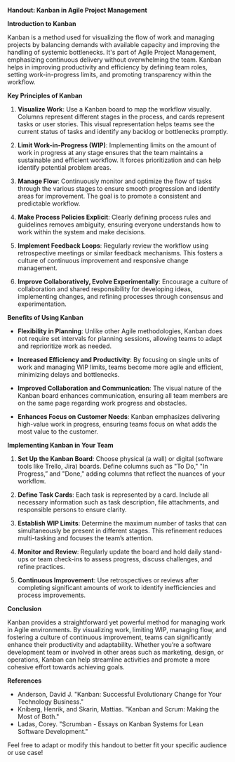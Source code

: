 **Handout: Kanban in Agile Project Management**

**Introduction to Kanban**

Kanban is a method used for visualizing the flow of work and managing projects by balancing demands with available capacity and improving the handling of systemic bottlenecks. It's part of Agile Project Management, emphasizing continuous delivery without overwhelming the team. Kanban helps in improving productivity and efficiency by defining team roles, setting work-in-progress limits, and promoting transparency within the workflow.

**Key Principles of Kanban**

1. **Visualize Work**: Use a Kanban board to map the workflow visually. Columns represent different stages in the process, and cards represent tasks or user stories. This visual representation helps teams see the current status of tasks and identify any backlog or bottlenecks promptly.

2. **Limit Work-in-Progress (WIP)**: Implementing limits on the amount of work in progress at any stage ensures that the team maintains a sustainable and efficient workflow. It forces prioritization and can help identify potential problem areas.

3. **Manage Flow**: Continuously monitor and optimize the flow of tasks through the various stages to ensure smooth progression and identify areas for improvement. The goal is to promote a consistent and predictable workflow.

4. **Make Process Policies Explicit**: Clearly defining process rules and guidelines removes ambiguity, ensuring everyone understands how to work within the system and make decisions.

5. **Implement Feedback Loops**: Regularly review the workflow using retrospective meetings or similar feedback mechanisms. This fosters a culture of continuous improvement and responsive change management.

6. **Improve Collaboratively, Evolve Experimentally**: Encourage a culture of collaboration and shared responsibility for developing ideas, implementing changes, and refining processes through consensus and experimentation.

**Benefits of Using Kanban**

- **Flexibility in Planning**: Unlike other Agile methodologies, Kanban does not require set intervals for planning sessions, allowing teams to adapt and reprioritize work as needed.
  
- **Increased Efficiency and Productivity**: By focusing on single units of work and managing WIP limits, teams become more agile and efficient, minimizing delays and bottlenecks.
  
- **Improved Collaboration and Communication**: The visual nature of the Kanban board enhances communication, ensuring all team members are on the same page regarding work progress and obstacles.

- **Enhances Focus on Customer Needs**: Kanban emphasizes delivering high-value work in progress, ensuring teams focus on what adds the most value to the customer.

**Implementing Kanban in Your Team**

1. **Set Up the Kanban Board**: Choose physical (a wall) or digital (software tools like Trello, Jira) boards. Define columns such as "To Do," "In Progress,” and "Done," adding columns that reflect the nuances of your workflow.

2. **Define Task Cards**: Each task is represented by a card. Include all necessary information such as task description, file attachments, and responsible persons to ensure clarity.

3. **Establish WIP Limits**: Determine the maximum number of tasks that can simultaneously be present in different stages. This refinement reduces multi-tasking and focuses the team’s attention.

4. **Monitor and Review**: Regularly update the board and hold daily stand-ups or team check-ins to assess progress, discuss challenges, and refine practices.

5. **Continuous Improvement**: Use retrospectives or reviews after completing significant amounts of work to identify inefficiencies and process improvements.

**Conclusion**

Kanban provides a straightforward yet powerful method for managing work in Agile environments. By visualizing work, limiting WIP, managing flow, and fostering a culture of continuous improvement, teams can significantly enhance their productivity and adaptability. Whether you’re a software development team or involved in other areas such as marketing, design, or operations, Kanban can help streamline activities and promote a more cohesive effort towards achieving goals.

**References**

- Anderson, David J. "Kanban: Successful Evolutionary Change for Your Technology Business."
- Kniberg, Henrik, and Skarin, Mattias. "Kanban and Scrum: Making the Most of Both."
- Ladas, Corey. "Scrumban - Essays on Kanban Systems for Lean Software Development."

Feel free to adapt or modify this handout to better fit your specific audience or use case!